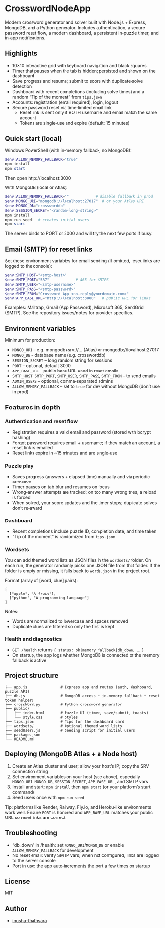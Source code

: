 # CrosswordNodeApp

Modern crossword generator and solver built with Node.js + Express, MongoDB, and a Python generator. Includes authentication, a secure password reset flow, a modern dashboard, a persistent in‑puzzle timer, and in‑app notifications.

## Highlights
- 10×10 interactive grid with keyboard navigation and black squares
- Timer that pauses when the tab is hidden; persisted and shown on the dashboard
- Save progress and resume; submit to score with duplicate‑solve detection
- Dashboard with recent completions (including solve times) and a random “Tip of the moment” from `tips.json`
- Accounts: registration (email required), login, logout
- Secure password reset via time‑limited email link
  - Reset link is sent only if BOTH username and email match the same account
  - Tokens are single‑use and expire (default: 15 minutes)

## Quick start (local)

Windows PowerShell (with in‑memory fallback, no MongoDB):
```powershell
$env:ALLOW_MEMORY_FALLBACK="true"
npm install
npm start
```
Then open http://localhost:3000

With MongoDB (local or Atlas):
```powershell
$env:ALLOW_MEMORY_FALLBACK=""            # disable fallback in prod
$env:MONGO_URI="mongodb://localhost:27017"  # or your Atlas URI
$env:MONGO_DB="crossworddb"
$env:SESSION_SECRET="<random-long-string>"
npm install
npm run seed   # creates initial users
npm start
```

The server binds to PORT or 3000 and will try the next few ports if busy.

## Email (SMTP) for reset links

Set these environment variables for email sending (if omitted, reset links are logged to the console):

```powershell
$env:SMTP_HOST="<smtp-host>"
$env:SMTP_PORT="587"            # 465 for SMTPS
$env:SMTP_USER="<smtp-username>"
$env:SMTP_PASS="<smtp-password>"
$env:SMTP_FROM="Crossword App <no-reply@yourdomain.com>"
$env:APP_BASE_URL="http://localhost:3000"   # public URL for links
```

Examples: Mailtrap, Gmail (App Password), Microsoft 365, SendGrid (SMTP). See the repository issues/notes for provider specifics.

## Environment variables

Minimum for production:
- `MONGO_URI` – e.g. mongodb+srv://… (Atlas) or mongodb://localhost:27017
- `MONGO_DB` – database name (e.g. crossworddb)
- `SESSION_SECRET` – long random string for sessions
- `PORT` – optional, default 3000
- `APP_BASE_URL` – public base URL used in reset emails
- `SMTP_HOST`, `SMTP_PORT`, `SMTP_USER`, `SMTP_PASS`, `SMTP_FROM` – to send emails
- `ADMIN_USERS` – optional, comma‑separated admins
- `ALLOW_MEMORY_FALLBACK` – set to `true` for dev without MongoDB (don’t use in prod)

## Features in depth

### Authentication and reset flow
- Registration requires a valid email and password (stored with bcrypt hashing)
- Forgot password requires email + username; if they match an account, a reset link is emailed
- Reset links expire in ~15 minutes and are single‑use

### Puzzle play
- Saves progress (answers + elapsed time) manually and via periodic autosave
- Timer pauses on tab blur and resumes on focus
- Wrong‑answer attempts are tracked; on too many wrong tries, a reload is forced
- When solved, your score updates and the timer stops; duplicate solves don’t re‑award

### Dashboard
- Recent completions include puzzle ID, completion date, and time taken
- “Tip of the moment” is randomized from `tips.json`

### Wordsets
You can add themed word lists as JSON files in the `wordsets/` folder. On each run, the generator randomly picks one JSON file from that folder. If the folder is empty or missing, it falls back to `words.json` in the project root.

Format (array of [word, clue] pairs):
```
[
  ["apple", "A fruit"],
  ["python", "A programming language"]
]
```

Notes:
- Words are normalized to lowercase and spaces removed
- Duplicate clues are filtered so only the first is kept

### Health and diagnostics
- `GET /health` returns `{ status: ok|memory_fallback|db_down, … }`
- On startup, the app logs whether MongoDB is connected or the memory fallback is active

## Project structure

```
├── app.js               # Express app and routes (auth, dashboard, puzzle API)
├── db.js                # MongoDB access + in‑memory fallback + reset token helpers
├── crossWord.py         # Python crossword generator
├── public/
│   ├── index.html       # Puzzle UI (timer, save/submit, toasts)
│   └── style.css        # Styles
├── tips.json            # Tips for the dashboard card
├── wordsets/            # Optional themed word lists
├── seedUsers.js         # Seeding script for initial users
├── package.json
└── README.md
```

## Deploying (MongoDB Atlas + a Node host)
1) Create an Atlas cluster and user; allow your host’s IP; copy the SRV connection string
2) Set environment variables on your host (see above), especially `MONGO_URI`, `MONGO_DB`, `SESSION_SECRET`, `APP_BASE_URL`, and SMTP vars
3) Install and start: `npm install` then `npm start` (or your platform’s start command)
4) Seed users once with `npm run seed`

Tip: platforms like Render, Railway, Fly.io, and Heroku‑like environments work well. Ensure `PORT` is honored and `APP_BASE_URL` matches your public URL so reset links are correct.

## Troubleshooting
- “db_down” in /health: set `MONGO_URI`/`MONGO_DB` or enable `ALLOW_MEMORY_FALLBACK` for development
- No reset email: verify SMTP vars; when not configured, links are logged to the server console
- Port in use: the app auto‑increments the port a few times on startup

## License
MIT

## Author
- [inusha-thathsara](https://github.com/inusha-thathsara)
